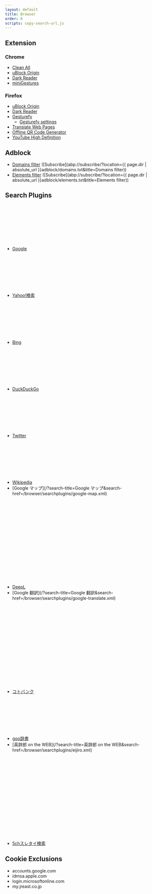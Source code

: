 ```yaml
---
layout: default
title: Browser
order: 6
scripts: copy-search-url.js
---
```



## Extension

### Chrome

- [Clean All](https://chrome.google.com/webstore/detail/elidgjfpciimeeeoeneeiifkmhadhkeh)
- [uBlock Origin](https://chrome.google.com/webstore/detail/cjpalhdlnbpafiamejdnhcphjbkeiagm)
- [Dark Reader](https://chrome.google.com/webstore/detail/eimadpbcbfnmbkopoojfekhnkhdbieeh)
- [miniGestures](https://chrome.google.com/webstore/detail/apnjnepphihnjahpbfjiebcnpgmjnhfp)

### Firefox

- [uBlock Origin](https://addons.mozilla.org/firefox/addon/ublock-origin/)
- [Dark Reader](https://addons.mozilla.org/ja/firefox/addon/darkreader/)
- [Gesturefy](https://addons.mozilla.org/firefox/addon/gesturefy/)
  - [Gesturefy settings](settings/gesturefy.json)
- [Translate Web Pages](https://addons.mozilla.org/ja/firefox/addon/traduzir-paginas-web/)
- [Offline QR Code Generator](https://addons.mozilla.org/ja/firefox/addon/offline-qr-code-generator/)
- [YouTube High Definition](https://addons.mozilla.org/ja/firefox/addon/youtube-high-definition/)

## Adblock

- [Domains filter](adblock/domains.txt) ([Subscribe](abp://subscribe/?location={{ page.dir | absolute_url }}adblock/domains.txt&title=Domains filter))
- [Elements filter](adblock/elements.txt) ([Subscribe](abp://subscribe/?location={{ page.dir | absolute_url }}adblock/elements.txt&title=Elements filter))

## Search Plugins

- [Google](/?search-title=Google&search-href=/browser/searchplugins/google.xml) [<svg class="icon"><use xlink:href="/assets/images/icons.svg#copy"/></svg>](javascript:copySearchUrl('searchplugins/google.xml'))
- [Yahoo!検索](/?search-title=Yahoo!検索&search-href=/browser/searchplugins/yahoo.xml) [<svg class="icon"><use xlink:href="/assets/images/icons.svg#copy"/></svg>](javascript:copySearchUrl('searchplugins/yahoo.xml'))
- [Bing](/?search-title=Bing&search-href=/browser/searchplugins/bing.xml) [<svg class="icon"><use xlink:href="/assets/images/icons.svg#copy"/></svg>](javascript:copySearchUrl('searchplugins/bing.xml'))
- [DuckDuckGo](/?search-title=DuckDuckGo&search-href=/browser/searchplugins/duckduckgo.xml) [<svg class="icon"><use xlink:href="/assets/images/icons.svg#copy"/></svg>](javascript:copySearchUrl('searchplugins/duckduckgo.xml'))
- [Twitter](/?search-title=Twitter&search-href=/browser/searchplugins/twitter.xml) [<svg class="icon"><use xlink:href="/assets/images/icons.svg#copy"/></svg>](javascript:copySearchUrl('searchplugins/twitter.xml'))
- [Wikipedia](/?search-title=Wikipedia&search-href=/browser/searchplugins/wikipedia.xml) [<svg class="icon"><use xlink:href="/assets/images/icons.svg#copy"/></svg>](javascript:copySearchUrl('searchplugins/wikipedia.xml'))
- [Google マップ](/?search-title=Google マップ&search-href=/browser/searchplugins/google-map.xml) [<svg class="icon"><use xlink:href="/assets/images/icons.svg#copy"/></svg>](javascript:copySearchUrl('searchplugins/google-map.xml'))
- [DeepL](/?search-title=DeepL&search-href=/browser/searchplugins/deepl.xml) [<svg class="icon"><use xlink:href="/assets/images/icons.svg#copy"/></svg>](javascript:copySearchUrl('searchplugins/deepl.xml'))
- [Google 翻訳](/?search-title=Google 翻訳&search-href=/browser/searchplugins/google-translate.xml) [<svg class="icon"><use xlink:href="/assets/images/icons.svg#copy"/></svg>](javascript:copySearchUrl('searchplugins/google-translate.xml'))
- [コトバンク](/?search-title=コトバンク&search-href=/browser/searchplugins/kotobank.xml) [<svg class="icon"><use xlink:href="/assets/images/icons.svg#copy"/></svg>](javascript:copySearchUrl('searchplugins/kotobank.xml'))
- [goo辞書](/?search-title=goo辞書&search-href=/browser/searchplugins/goo-dictionary.xml) [<svg class="icon"><use xlink:href="/assets/images/icons.svg#copy"/></svg>](javascript:copySearchUrl('searchplugins/goo-dictionary.xml'))
- [英辞郎 on the WEB](/?search-title=英辞郎 on the WEB&search-href=/browser/searchplugins/eijiro.xml) [<svg class="icon"><use xlink:href="/assets/images/icons.svg#copy"/></svg>](javascript:copySearchUrl('searchplugins/eijiro.xml'))
- [5chスレタイ検索](/?search-title=5chスレタイ検索&search-href=/browser/searchplugins/5ch.xml) [<svg class="icon"><use xlink:href="/assets/images/icons.svg#copy"/></svg>](javascript:copySearchUrl('searchplugins/5ch.xml'))

## Cookie Exclusions

- accounts.google.com
- idmsa.apple.com
- login.microsoftonline.com
- my.jreast.co.jp
